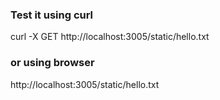 <h3>Test it using curl</h3>
<p>curl -X GET http://localhost:3005/static/hello.txt</p>

<h3>or using browser</h3>
<p>http://localhost:3005/static/hello.txt</p>